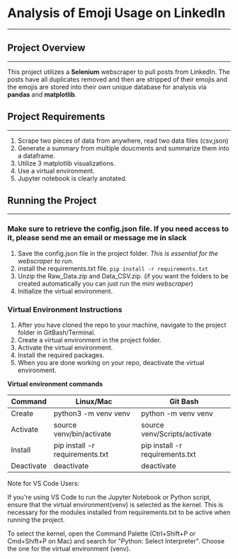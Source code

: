 # Analysis of Emoji Usage on LinkedIn
___
## Project Overview
___
This project utilizes a **Selenium** webscraper to pull posts from LinkedIn.   The posts have all duplicates removed and then are stripped of their emojis and the emojis are stored into their own unique database for analysis via **pandas** and **matplotlib**. 

## Project Requirements
___
1. Scrape two pieces of data from anywhere, read two data files (csv,json)
2. Generate a summary from multiple doucments and summarize them into a dataframe.
3. Utilize 3 matplotlib visualizations.
4. Use a virtual environment.
5. Jupyter notebook is clearly anotated.

## Running the Project
____
### Make sure to retrieve the config.json file.  If you need access to it, please send me an email or message me in slack
1. Save the config.json file in the project folder.  *This is essential for the webscraper to run.*
2. install the requirements.txt file. `pip install -r requirements.txt`
3. Unzip the Raw_Data.zip and Data_CSV.zip. (if you want the folders to be created automatically you can just run the *mini webscraper*)
4. Initialize the virtual environment.

### Virtual Environment Instructions
1. After you have cloned the repo to your machine, navigate to the project folder in GitBash/Terminal.
2. Create a virtual environment in the project folder.
3. Activate the virtual environment.
4. Install the required packages.
5. When you are done working on your repo, deactivate the virtual environment.

**Virtual environment commands**

| Command | Linux/Mac | Git Bash |
| ----------- | ----------- | ----------- |
| Create | python3 -m venv venv | python -m venv venv |
| Activate | source venv/bin/activate | source venv/Scripts/activate |
| Install | pip install -r requirements.txt| pip install -r requirements.txt|
| Deactivate | deactivate | deactivate |

Note for VS Code Users:

If you're using VS Code to run the Jupyter Notebook or Python script, ensure that the virtual environment(venv) is selected as the kernel. This is necessary for the modules installed from requirements.txt to be active when running the project.

To select the kernel, open the Command Palette (Ctrl+Shift+P or Cmd+Shift+P on Mac) and search for "Python: Select Interpreter". Choose the one for the virtual environment (venv).

